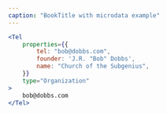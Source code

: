 ```yaml
---
caption: "BookTitle with microdata example"
---
```


<!-- markdownlint-disable MD041 -->
<!-- dprint-ignore -->

```jsx
<Tel
	properties={{
		tel: "bob@dobbs.com",
		founder: 'J.R. "Bob" Dobbs',
		name: "Church of the Subgenius",
	}}
	type="Organization"
>
	bob@dobbs.com
</Tel>
```
